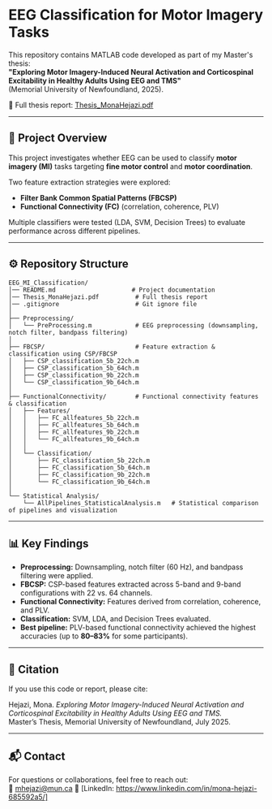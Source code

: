 # EEG Classification for Motor Imagery Tasks  

This repository contains MATLAB code developed as part of my Master's thesis:  
**"Exploring Motor Imagery-Induced Neural Activation and Corticospinal Excitability in Healthy Adults Using EEG and TMS"**  
(Memorial University of Newfoundland, 2025).  

📄 Full thesis report: [Thesis_MonaHejazi.pdf](./Thesis_MonaHejazi.pdf)  

---

## 📌 Project Overview  
This project investigates whether EEG can be used to classify **motor imagery (MI)** tasks targeting **fine motor control** and **motor coordination**.  

Two feature extraction strategies were explored:  
- **Filter Bank Common Spatial Patterns (FBCSP)**  
- **Functional Connectivity (FC)** (correlation, coherence, PLV)  

Multiple classifiers were tested (LDA, SVM, Decision Trees) to evaluate performance across different pipelines.  

---

## ⚙️ Repository Structure  

```
EEG_MI_Classification/
│── README.md                     # Project documentation  
│── Thesis_MonaHejazi.pdf          # Full thesis report  
│── .gitignore                     # Git ignore file  
│
├── Preprocessing/
│   └── PreProcessing.m            # EEG preprocessing (downsampling, notch filter, bandpass filtering)  
│
├── FBCSP/                         # Feature extraction & classification using CSP/FBCSP  
│   ├── CSP_classification_5b_22ch.m  
│   ├── CSP_classification_5b_64ch.m  
│   ├── CSP_classification_9b_22ch.m  
│   └── CSP_classification_9b_64ch.m  
│
├── FunctionalConnectivity/        # Functional connectivity features & classification  
│   ├── Features/
│   │   ├── FC_allfeatures_5b_22ch.m  
│   │   ├── FC_allfeatures_5b_64ch.m  
│   │   ├── FC_allfeatures_9b_22ch.m  
│   │   └── FC_allfeatures_9b_64ch.m  
│   │
│   └── Classification/
│       ├── FC_classification_5b_22ch.m  
│       ├── FC_classification_5b_64ch.m  
│       ├── FC_classification_9b_22ch.m  
│       └── FC_classification_9b_64ch.m  
│
└── Statistical Analysis/
    └── AllPipelines_StatisticalAnalysis.m   # Statistical comparison of pipelines and visualization  
```

---

## 📊 Key Findings  
- **Preprocessing:** Downsampling, notch filter (60 Hz), and bandpass filtering were applied.  
- **FBCSP:** CSP-based features extracted across 5-band and 9-band configurations with 22 vs. 64 channels.  
- **Functional Connectivity:** Features derived from correlation, coherence, and PLV.  
- **Classification:** SVM, LDA, and Decision Trees evaluated.  
- **Best pipeline:** PLV-based functional connectivity achieved the highest accuracies (up to **80–83%** for some participants).  

---

## 📑 Citation  
If you use this code or report, please cite:  

Hejazi, Mona. *Exploring Motor Imagery-Induced Neural Activation and Corticospinal Excitability in Healthy Adults Using EEG and TMS.*  
Master’s Thesis, Memorial University of Newfoundland, July 2025.  

---

## 📬 Contact  
For questions or collaborations, feel free to reach out:  
📧 mhejazi@mun.ca 
🔗 [LinkedIn: https://www.linkedin.com/in/mona-hejazi-685592a5/]  
